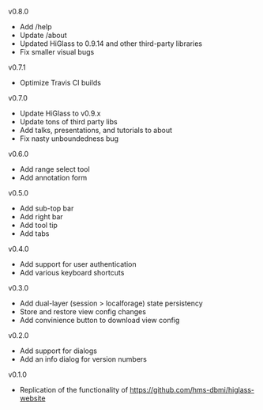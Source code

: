 v0.8.0

- Add /help
- Update /about
- Updated HiGlass to 0.9.14 and other third-party libraries
- Fix smaller visual bugs

v0.7.1

- Optimize Travis CI builds

v0.7.0

- Update HiGlass to v0.9.x
- Update tons of third party libs
- Add talks, presentations, and tutorials to about
- Fix nasty unboundedness bug

v0.6.0

- Add range select tool
- Add annotation form

v0.5.0

- Add sub-top bar
- Add right bar
- Add tool tip
- Add tabs

v0.4.0

- Add support for user authentication
- Add various keyboard shortcuts

v0.3.0

- Add dual-layer (session > localforage) state persistency
- Store and restore view config changes
- Add convinience button to download view config

v0.2.0

- Add support for dialogs
- Add an info dialog for version numbers

v0.1.0

- Replication of the functionality of https://github.com/hms-dbmi/higlass-website

